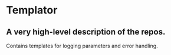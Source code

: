 # Templator
## A very high-level description of the repos.
Contains templates for logging parameters and error handling.

